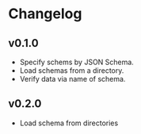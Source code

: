# Changelog

## v0.1.0

* Specify schems by JSON Schema.
* Load schemas from a directory.
* Verify data via name of schema.

## v0.2.0

* Load schema from directories
